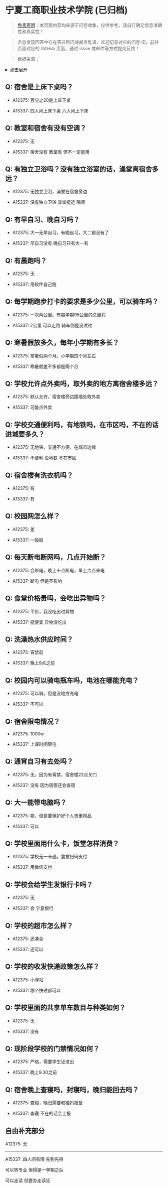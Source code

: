 # 宁夏工商职业技术学院 (已归档)

> [免责声明](https://colleges.chat/#_3)：本页面内容均来源于问卷收集，仅供参考，请自行确定信息准确性和真实性！

> 若您发现回答中存在答非所问或胡言乱语，欢迎记录对应的问卷 ID，前往页面对应的 GitHub 页面，通过 issue 或邮件等方式提交反馈！

> 数据来源：

<details><summary>点击展开</summary>
<ul>
<li>A12375: lys252369@163.com (2022 年 06 月)</li>
<li>A15337: 2996855609@qq.com (2022 年 07 月)</li>
</ul>
</details>

## Q: 宿舍是上床下桌吗？

- A12375: 百分之20是上床下桌

- A15337: 四人间上床下桌 六人间上下床

## Q: 教室和宿舍有没有空调？

- A12375: 无

- A15337: 宿舍没有 教室有 但不一定能用

## Q: 有独立卫浴吗？没有独立浴室的话，澡堂离宿舍多远？

- A12375: 无独立卫浴，澡堂在宿舍旁边

- A15337: 没有独立卫浴 澡堂挺近 隔间

## Q: 有早自习、晚自习吗？

- A12375: 大一无早自习，有晚自习，大二都没有了

- A15337: 早自习没有 晚自习只有大一有

## Q: 有晨跑吗？

- A12375: 无

- A15337: 用软件自己跑

## Q: 每学期跑步打卡的要求是多少公里，可以骑车吗？

- A12375: 一次两公里。有每学期96公里的总里程

- A15337: 2公里 可以走路 骑车倒是没试过

## Q: 寒暑假放多久，每年小学期有多长？

- A12375: 寒暑假两个月。小学期四个月左右

- A15337: 寒暑假差不多都是两个月

## Q: 学校允许点外卖吗，取外卖的地方离宿舍楼多远？

- A12375: 默认允许。宿舍楼旁边围墙处取外卖

- A15337: 可能点外卖

## Q: 学校交通便利吗，有地铁吗，在市区吗，不在的话进城要多久？

- A12375: 无地铁，交通不方便，在城市边缘

- A15337: 不便利 没地铁 不在市区

## Q: 宿舍楼有洗衣机吗？

- A12375: 有

- A15337: 有

## Q: 校园网怎么样？

- A12375: 差

- A15337: 一般般

## Q: 每天断电断网吗，几点开始断？

- A12375: 会断电，晚上十点断电，早上六点来电

- A15337: 断电 但是不影响

## Q: 食堂价格贵吗，会吃出异物吗？

- A12375: 平价，我没吃出过异物

- A15337: 挺便宜 异物没吃出

## Q: 洗澡热水供应时间？

- A12375: 宵禁前

- A15337: 晚上9点之前

## Q: 校园内可以骑电瓶车吗，电池在哪能充电？

- A12375: 可以骑，但是没地方充电

- A15337: 不可以

## Q: 宿舍限电情况？

- A12375: 1000w

- A15337: 上课时间限电

## Q: 通宵自习有去处吗？

- A12375: 无，因为有宵禁，宿舍楼22点关门

- A15337: 没有 因为宿管还会查宿

## Q: 大一能带电脑吗？

- A12375: 能，但是要保护好个人贵重物品

- A15337: 可以

## Q: 学校里面用什么卡，饭堂怎样消费？

- A12375: 学校无一卡通，食堂扫码支付

- A15337: 用微信支付

## Q: 学校会给学生发银行卡吗？

- A12375: 无

- A15337: 会 宁夏银行

## Q: 学校的超市怎么样？

- A12375: 还凑合

- A15337: 还可以

## Q: 学校的收发快递政策怎么样？

- A12375: 小驿站

- A15337: 哪个快递都可以

## Q: 学校里面的共享单车数目与种类如何？

- A12375: 无

- A15337: 没有

## Q: 现阶段学校的门禁情况如何？

- A12375: 严格，需要学生证进出

- A15337: 晚上9.30之前

## Q: 宿舍晚上查寝吗，封寝吗，晚归能回去吗？

- A12375: 查寝，晚归需要和楼妈报备

- A15337: 查寝 不在的话会上报

## 自由补充部分

A12375: 无

***

A15337: 四人间有限 先到先得

可以转专业 但得是一学期之后

可以走读 但要办走读证